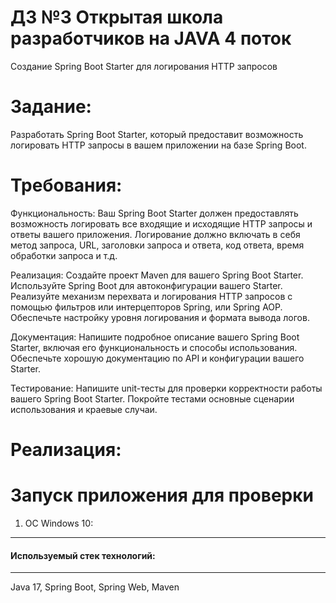 # ДЗ №3 Открытая школа разработчиков на JAVA 4 поток
Создание Spring Boot Starter для логирования HTTP запросов

# Задание:
Разработать Spring Boot Starter, который предоставит возможность логировать HTTP запросы в вашем приложении на базе Spring Boot.

# Требования:
Функциональность:
Ваш Spring Boot Starter должен предоставлять возможность логировать все входящие и исходящие HTTP запросы и ответы вашего приложения.
Логирование должно включать в себя метод запроса, URL, заголовки запроса и ответа, код ответа, время обработки запроса и т.д.

Реализация:
Создайте проект Maven для вашего Spring Boot Starter.
Используйте Spring Boot для автоконфигурации вашего Starter.
Реализуйте механизм перехвата и логирования HTTP запросов с помощью фильтров или интерцепторов Spring, или Spring AOP.
Обеспечьте настройку уровня логирования и формата вывода логов.

Документация:
Напишите подробное описание вашего Spring Boot Starter, включая его функциональность и способы использования.
Обеспечьте хорошую документацию по API и конфигурации вашего Starter.

Тестирование:
Напишите unit-тесты для проверки корректности работы вашего Spring Boot Starter.
Покройте тестами основные сценарии использования и краевые случаи.

# Реализация:

 
# Запуск приложения для проверки
1. ОС Windows 10:

---
#### Используемый стек технологий:

---

Java 17, Spring Boot, Spring Web, Maven
